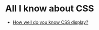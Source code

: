 # All I know about CSS

 * [How well do you know CSS display?](https://www.chenhuijing.com/blog/how-well-do-you-know-display/)